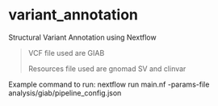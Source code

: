 # variant_annotation
Structural Variant Annotation using Nextflow 
> VCF file used are GIAB
> 
> Resources file used are gnomad SV and clinvar

Example command to run:
nextflow run main.nf -params-file analysis/giab/pipeline_config.json

